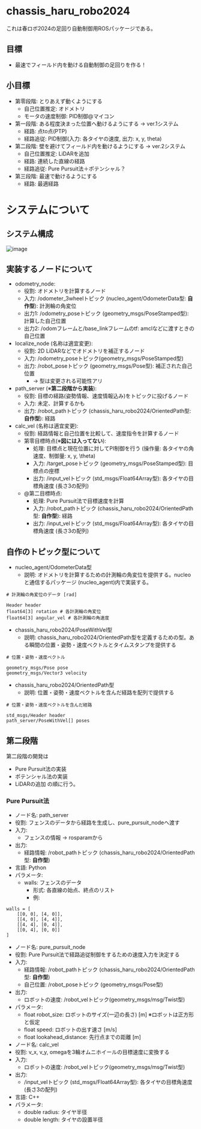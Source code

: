 # chassis_haru_robo2024
これは春ロボ2024の足回り自動制御用ROSパッケージである。
## 目標
- 最速でフィールド内を動ける自動制御の足回りを作る！
## 小目標
- 第零段階: とりあえず動くようにする
  - 自己位置推定: オドメトリ
  - モータの速度制御: PID制御@マイコン
- 第一段階: ある程度決まった位置へ動けるようにする -> ver.1システム
  - 経路: 点to点(PTP)
  - 経路追従: PID制御(入力: 各タイヤの速度, 出力: x, y, theta)
- 第二段階: 壁を避けてフィールド内を動けるようにする -> ver.2システム
  - 自己位置推定: LiDARを追加
  - 経路: 連続した直線の経路
  - 経路追従: Pure Pursuit法＋ポテンシャル？
- 第三段階: 最速で動けるようにする
  - 経路: 最適経路

# システムについて
## システム構成
![image](https://github.com/NeyagawaRobocons/chassis_haru_robo2024/assets/143268535/c24b4813-8417-4854-8a19-b02d182cb452)

## 実装するノードについて
- odometry_node:
  - 役割: オドメトリを計算するノード
  - 入力: /odometer_3wheelトピック (nucleo_agent/OdometerData型: **自作型**): 計測輪の角変位
  - 出力1: /odometry_poseトピック (geometry_msgs/PoseStamped型): 計算した自己位置
  - 出力2: /odomフレームと/base_linkフレームのtf: amclなどに渡すときの自己位置
- localize_node (名称は適宜変更): 
  - 役割: 2D LiDARなどでオドメトリを補正するノード
  - 入力: /odometry_poseトピック(geometry_msgs/PoseStamped型)
  - 出力: /robot_poseトピック (geometry_msgs/Pose型): 補正された自己位置
    -  -> 型は変更される可能性アリ
- path_server (※**第二段階から実装**): 
  - 役割: 目標の経路(姿勢情報、速度情報込み)をトピックに投げるノード
  - 入力: 未定、計算するかも
  - 出力: /robot_pathトピック (chassis_haru_robo2024/OrientedPath型: **自作型**): 経路
- calc_vel (名称は適宜変更): 
  - 役割: 経路情報と自己位置を比較して、速度指令を計算するノード
  - 第零目標時点(※**図には入ってない**): 
    - 処理: 目標点と現在位置に対してPI制御を行う (操作量: 各タイヤの角速度、制御量: x, y, \theta)
    - 入力: /target_poseトピック (geometry_msgs/PoseStamped型): 目標点の座標
    - 出力: /input_velトピック (std_msgs/Float64Array型): 各タイヤの目標角速度 (長さ3の配列)
  - @第二目標時点: 
    - 処理: Pure Pursuit法で目標速度を計算
    - 入力: /robot_pathトピック (chassis_haru_robo2024/OrientedPath型: **自作型**): 経路
    - 出力: /input_velトピック (std_msgs/Float64Array型): 各タイヤの目標角速度 (長さ3の配列)
   
## 自作のトピック型について
- nucleo_agent/OdometerData型
  - 説明: オドメトリを計算するための計測輪の角変位を提供する。nucleoと通信するパッケージ (nucleo_agent)内で実装する。
```
# 計測輪の角変位のデータ [rad]

Header header
float64[3] rotation # 各計測輪の角変位
float64[3] angular_vel # 各計測輪の角速度
```

- chassis_haru_robo2024/PoseWithVel型
  - 説明: chassis_haru_robo2024/OrientedPath型を定義するための型。ある瞬間の位置・姿勢・速度ベクトルとタイムスタンプを提供する
```
# 位置・姿勢・速度ベクトル

geometry_msgs/Pose pose
geometry_msgs/Vector3 velocity
```

- chassis_haru_robo2024/OrientedPath型
  - 説明: 位置・姿勢・速度ベクトルを含んだ経路を配列で提供する
```
# 位置・姿勢・速度ベクトルを含んだ経路

std_msgs/Header header
path_server/PoseWithVel[] poses
```

## 第二段階
第二段階の開発は
- Pure Pursuit法の実装
- ポテンシャル法の実装
- LiDARの追加
の順に行う。

### Pure Pursuit法
- ノード名: path_server
- 役割: フェンスのデータから経路を生成し、pure_pursuit_nodeへ渡す
- 入力:  
  - フェンスの情報 -> rosparamから
- 出力:  
  - 経路情報: /robot_pathトピック (chassis_haru_robo2024/OrientedPath型: **自作型**)
- 言語: Python
- パラメータ:  
  - walls: フェンスのデータ
    - 形式: 各直線の始点、終点のリスト
    - 例:  
```
walls = [
    [[0, 0], [4, 0]],
    [[4, 0], [4, 4]],
    [[4, 4], [0, 4]],
    [[0, 4], [0, 0]]
]
```
- ノード名: pure_pursuit_node
- 役割: Pure Pursuit法で経路追従制御をするための速度入力を決定する
- 入力:  
  - 経路情報: /robot_pathトピック (chassis_haru_robo2024/OrientedPath型: **自作型**)
  - 自己位置: /robot_poseトピック (geometry_msgs/Pose型)
- 出力:  
  - ロボットの速度: /robot_velトピック(geometry_msgs/msg/Twist型)
- パラメータ:  
  - float robot_size: ロボットのサイズ(一辺の長さ) [m] ※ロボットは正方形と仮定
  - float speed: ロボットの出す速さ [m/s]
  - float lookahead_distance: 先行点までの距離 [m]
- ノード名: calc_vel
- 役割: v_x, v_y, omegaを3輪オムニホイールの目標速度に変換する
- 入力:  
  - ロボットの速度: /robot_velトピック(geometry_msgs/msg/Twist型)
- 出力:  
  - /input_velトピック (std_msgs/Float64Array型): 各タイヤの目標角速度 (長さ3の配列)
- 言語: C++
- パラメータ:
  - double radius: タイヤ半径
  - double length: タイヤの設置半径
